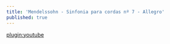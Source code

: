 ```yaml
---
title: 'Mendelssohn - Sinfonia para cordas nº 7 - Allegro'
published: true
---
```


[plugin:youtube](https://youtu.be/ZBrjdyx6nLU)